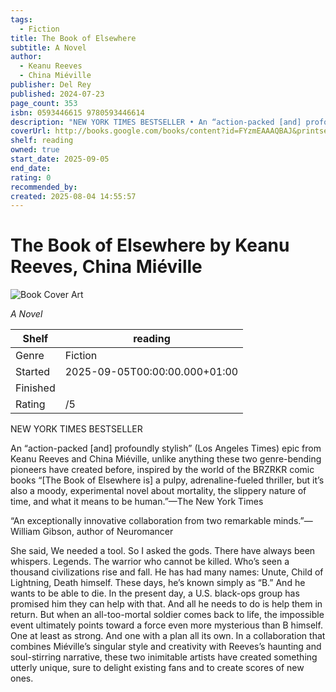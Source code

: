 ```yaml
---
tags:
  - Fiction
title: The Book of Elsewhere
subtitle: A Novel
author:
  - Keanu Reeves
  - China Miéville
publisher: Del Rey
published: 2024-07-23
page_count: 353
isbn: 0593446615 9780593446614
description: "NEW YORK TIMES BESTSELLER • An “action-packed [and] profoundly stylish” (Los Angeles Times) epic from Keanu Reeves and China Miéville, unlike anything these two genre-bending pioneers have created before, inspired by the world of the BRZRKR comic books “[The Book of Elsewhere is] a pulpy, adrenaline-fueled thriller, but it’s also a moody, experimental novel about mortality, the slippery nature of time, and what it means to be human.”—The New York Times “An exceptionally innovative collaboration from two remarkable minds.”—William Gibson, author of Neuromancer She said, We needed a tool. So I asked the gods. There have always been whispers. Legends. The warrior who cannot be killed. Who’s seen a thousand civilizations rise and fall. He has had many names: Unute, Child of Lightning, Death himself. These days, he’s known simply as “B.” And he wants to be able to die. In the present day, a U.S. black-ops group has promised him they can help with that. And all he needs to do is help them in return. But when an all-too-mortal soldier comes back to life, the impossible event ultimately points toward a force even more mysterious than B himself. One at least as strong. And one with a plan all its own. In a collaboration that combines Miéville’s singular style and creativity with Reeves’s haunting and soul-stirring narrative, these two inimitable artists have created something utterly unique, sure to delight existing fans and to create scores of new ones."
coverUrl: http://books.google.com/books/content?id=FYzmEAAAQBAJ&printsec=frontcover&img=1&zoom=1&source=gbs_api
shelf: reading
owned: true
start_date: 2025-09-05
end_date:
rating: 0
recommended_by:
created: 2025-08-04 14:55:57
---
```


# The Book of Elsewhere by Keanu Reeves, China Miéville

![Book Cover Art](http://books.google.com/books/content?id=FYzmEAAAQBAJ&printsec=frontcover&img=1&zoom=1&source=gbs_api)



_A Novel_

| Shelf | reading |
| --- | --- |
| Genre | Fiction |
| Started | 2025-09-05T00:00:00.000+01:00 |
| Finished |  |
| Rating | /5 |

NEW YORK TIMES BESTSELLER

An “action-packed [and] profoundly stylish” (Los Angeles Times) epic from Keanu Reeves and China Miéville, unlike anything these two genre-bending pioneers have created before, inspired by the world of the BRZRKR comic books “\[The Book of Elsewhere is\] a pulpy, adrenaline-fueled thriller, but it’s also a moody, experimental novel about mortality, the slippery nature of time, and what it means to be human.”—The New York Times 

“An exceptionally innovative collaboration from two remarkable minds.”—William Gibson, author of Neuromancer 

She said, We needed a tool. So I asked the gods. There have always been whispers. Legends. The warrior who cannot be killed. Who’s seen a thousand civilizations rise and fall. He has had many names: Unute, Child of Lightning, Death himself. These days, he’s known simply as “B.” And he wants to be able to die. In the present day, a U.S. black-ops group has promised him they can help with that. And all he needs to do is help them in return. But when an all-too-mortal soldier comes back to life, the impossible event ultimately points toward a force even more mysterious than B himself. One at least as strong. And one with a plan all its own. In a collaboration that combines Miéville’s singular style and creativity with Reeves’s haunting and soul-stirring narrative, these two inimitable artists have created something utterly unique, sure to delight existing fans and to create scores of new ones.